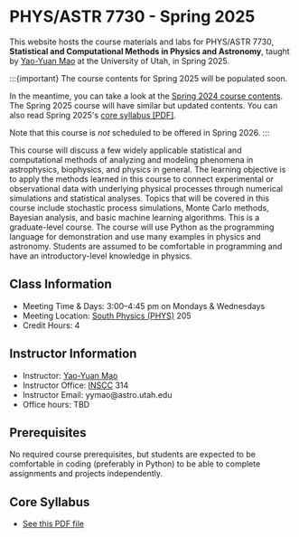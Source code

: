 # PHYS/ASTR 7730 - Spring 2025

This website hosts the course materials and labs for PHYS/ASTR 7730,
**Statistical and Computational Methods in Physics and Astronomy**, taught by
[Yao-Yuan Mao](https://yymao.github.io/) at the University of Utah, in Spring 2025.

:::{important}
The course contents for Spring 2025 will be populated soon.

In the meantime, you can take a look at the <a href="spring2024/">Spring 2024 course contents</a>.
The Spring 2025 course will have similar but updated contents.
You can also read Spring 2025's [core syllabus [PDF]](https://class-tools.app.utah.edu/syllabus/1254/14992/PHYS-ASTR-7730-Spring-2025.pdf).

Note that this course is *not* scheduled to be offered in Spring 2026.
:::

This course will discuss a few widely applicable statistical and computational methods of analyzing and
modeling phenomena in astrophysics, biophysics, and physics in general. The learning objective is to apply
the methods learned in this course to connect experimental or observational data with underlying physical
processes through numerical simulations and statistical analyses.
Topics that will be covered in this course include stochastic process simulations, Monte Carlo methods,
Bayesian analysis, and basic machine learning algorithms. This is a graduate-level course. The course
will use Python as the programming language for demonstration and use many examples in physics and astronomy.
Students are assumed to be comfortable in programming and have an introductory-level knowledge in physics.

## Class Information

- Meeting Time & Days: 3:00–4:45 pm on Mondays & Wednesdays
- Meeting Location: [South Physics (PHYS)](https://map.utah.edu/?code=PHYS) 205
- Credit Hours: 4

## Instructor Information

- Instructor: [Yao-Yuan Mao](https://yymao.github.io/)
- Instructor Office: [INSCC](https://map.utah.edu/?code=INSCC) 314
- Instructor Email: yymao<span>@</span>astro<span>.</span>utah<span>.</span>edu
- Office hours: TBD

## Prerequisites

No required course prerequisites, but students are expected to be comfortable in coding (preferably in Python)
to be able to complete assignments and projects independently.

## Core Syllabus

- [See this PDF file](https://class-tools.app.utah.edu/syllabus/1254/14992/PHYS-ASTR-7730-Spring-2025.pdf)
